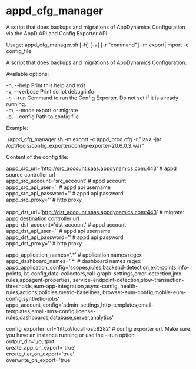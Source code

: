 # appd_cfg_manager
A script that does backups and migrations of AppDynamics Configuration via the AppD API and Config Exporter API

Usage: appd_cfg_manager.sh [-h] [-v] [-r "command"] -m export|import -c config_file

A script that does backups and migrations of AppDynamics Configuration.

Available options:

-h, --help        Print this help and exit<br>
-v, --verbose     Print script debug info<br>
-r, --run         Command to run the Config Exporter. Do not set if it is already running.<br>
-m, --mode        export or migrate<br>
-c, --config      Path to config file<br>

Example:

./appd_cfg_manager.sh -m export -c appd_prod.cfg -r "java -jar /opt/tools/config_exporter/config-exporter-20.6.0.3.war"<br>

Content of the config file:

appd_src_url='http://src_account.saas.appdynamics.com:443' # appd source controller url<br>
appd_src_account='src_account' # appd account<br>
appd_src_api_user='<user>' # appd api username<br>
appd_src_api_password='<password>' # appd api password<br>
appd_src_proxy='' # http proxy<br>
<br>
appd_dst_url='http://dst_account.saas.appdynamics.com:443' # migrate: appd destination controller url<br>
appd_dst_account='dst_account' # appd account<br>
appd_dst_api_user='<user>' # appd api username<br>
appd_dst_api_password='<password>' # appd api password<br>
appd_dst_proxy='' # http proxy<br>

appd_application_names='.\*' # application names regex<br>
appd_dashboard_names='.*' # dashboard names regex<br>
appd_application_config='scopes,rules,backend-detection,exit-points,info-points,
bt-config,data-collectors,call-graph-settings,error-detection,jmx-rules,appagent-properties,
service-endpoint-detection,slow-transaction-thresholds,eum-app-integration,async-config,
health-rules,actions,policies,metric-baselines,
browser-eum-config,mobile-eum-config,synthetic-jobs'<br>
appd_account_config='admin-settings,http-templates,email-templates,email-sms-config,license-rules,dashboards,database,server,analytics'<br>

config_exporter_url='http://localhost:8282' # config exporter url. Make sure you have an instance running or use the --run option<br>
output_dir='./output'<br>
create_app_on_export='true'<br>
create_tier_on_export='true'<br>
overwrite_on_export='true'<br>
